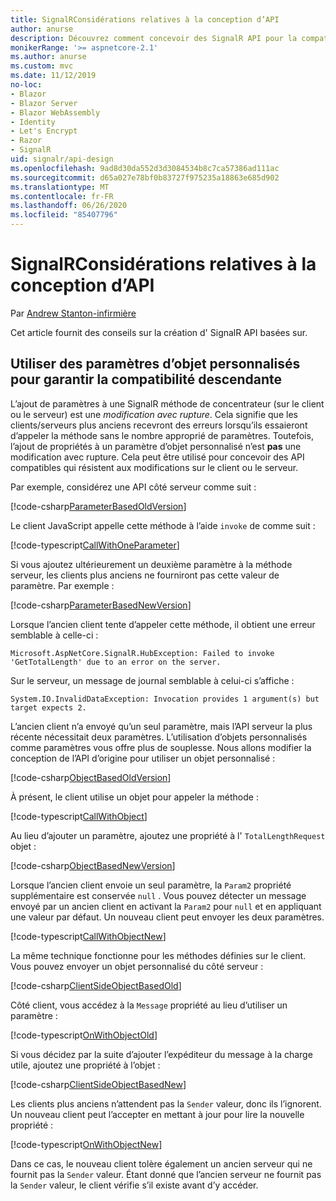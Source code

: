 ```yaml
---
title: SignalRConsidérations relatives à la conception d’API
author: anurse
description: Découvrez comment concevoir des SignalR API pour la compatibilité entre les versions de votre application.
monikerRange: '>= aspnetcore-2.1'
ms.author: anurse
ms.custom: mvc
ms.date: 11/12/2019
no-loc:
- Blazor
- Blazor Server
- Blazor WebAssembly
- Identity
- Let's Encrypt
- Razor
- SignalR
uid: signalr/api-design
ms.openlocfilehash: 9ad8d30da552d3d3084534b8c7ca57386ad111ac
ms.sourcegitcommit: d65a027e78bf0b83727f975235a18863e685d902
ms.translationtype: MT
ms.contentlocale: fr-FR
ms.lasthandoff: 06/26/2020
ms.locfileid: "85407796"
---
```

# <a name="signalr-api-design-considerations"></a>SignalRConsidérations relatives à la conception d’API

Par [Andrew Stanton-infirmière](https://twitter.com/anurse)

Cet article fournit des conseils sur la création d' SignalR API basées sur.

## <a name="use-custom-object-parameters-to-ensure-backwards-compatibility"></a>Utiliser des paramètres d’objet personnalisés pour garantir la compatibilité descendante

L’ajout de paramètres à une SignalR méthode de concentrateur (sur le client ou le serveur) est une *modification avec rupture*. Cela signifie que les clients/serveurs plus anciens recevront des erreurs lorsqu’ils essaieront d’appeler la méthode sans le nombre approprié de paramètres. Toutefois, l’ajout de propriétés à un paramètre d’objet personnalisé n’est **pas** une modification avec rupture. Cela peut être utilisé pour concevoir des API compatibles qui résistent aux modifications sur le client ou le serveur.

Par exemple, considérez une API côté serveur comme suit :

[!code-csharp[ParameterBasedOldVersion](api-design/sample/Samples.cs?name=ParameterBasedOldVersion)]

Le client JavaScript appelle cette méthode à l’aide `invoke` de comme suit :

[!code-typescript[CallWithOneParameter](api-design/sample/Samples.ts?name=CallWithOneParameter)]

Si vous ajoutez ultérieurement un deuxième paramètre à la méthode serveur, les clients plus anciens ne fourniront pas cette valeur de paramètre. Par exemple :

[!code-csharp[ParameterBasedNewVersion](api-design/sample/Samples.cs?name=ParameterBasedNewVersion)]

Lorsque l’ancien client tente d’appeler cette méthode, il obtient une erreur semblable à celle-ci :

```
Microsoft.AspNetCore.SignalR.HubException: Failed to invoke 'GetTotalLength' due to an error on the server.
```

Sur le serveur, un message de journal semblable à celui-ci s’affiche :

```
System.IO.InvalidDataException: Invocation provides 1 argument(s) but target expects 2.
```

L’ancien client n’a envoyé qu’un seul paramètre, mais l’API serveur la plus récente nécessitait deux paramètres. L’utilisation d’objets personnalisés comme paramètres vous offre plus de souplesse. Nous allons modifier la conception de l’API d’origine pour utiliser un objet personnalisé :

[!code-csharp[ObjectBasedOldVersion](api-design/sample/Samples.cs?name=ObjectBasedOldVersion)]

À présent, le client utilise un objet pour appeler la méthode :

[!code-typescript[CallWithObject](api-design/sample/Samples.ts?name=CallWithObject)]

Au lieu d’ajouter un paramètre, ajoutez une propriété à l' `TotalLengthRequest` objet :

[!code-csharp[ObjectBasedNewVersion](api-design/sample/Samples.cs?name=ObjectBasedNewVersion&highlight=4,9-13)]

Lorsque l’ancien client envoie un seul paramètre, la `Param2` propriété supplémentaire est conservée `null` . Vous pouvez détecter un message envoyé par un ancien client en activant la `Param2` pour `null` et en appliquant une valeur par défaut. Un nouveau client peut envoyer les deux paramètres.

[!code-typescript[CallWithObjectNew](api-design/sample/Samples.ts?name=CallWithObjectNew)]

La même technique fonctionne pour les méthodes définies sur le client. Vous pouvez envoyer un objet personnalisé du côté serveur :

[!code-csharp[ClientSideObjectBasedOld](api-design/sample/Samples.cs?name=ClientSideObjectBasedOld)]

Côté client, vous accédez à la `Message` propriété au lieu d’utiliser un paramètre :

[!code-typescript[OnWithObjectOld](api-design/sample/Samples.ts?name=OnWithObjectOld)]

Si vous décidez par la suite d’ajouter l’expéditeur du message à la charge utile, ajoutez une propriété à l’objet :

[!code-csharp[ClientSideObjectBasedNew](api-design/sample/Samples.cs?name=ClientSideObjectBasedNew&highlight=5)]

Les clients plus anciens n’attendent pas la `Sender` valeur, donc ils l’ignorent. Un nouveau client peut l’accepter en mettant à jour pour lire la nouvelle propriété :

[!code-typescript[OnWithObjectNew](api-design/sample/Samples.ts?name=OnWithObjectNew&highlight=2-5)]

Dans ce cas, le nouveau client tolère également un ancien serveur qui ne fournit pas la `Sender` valeur. Étant donné que l’ancien serveur ne fournit pas la `Sender` valeur, le client vérifie s’il existe avant d’y accéder.
